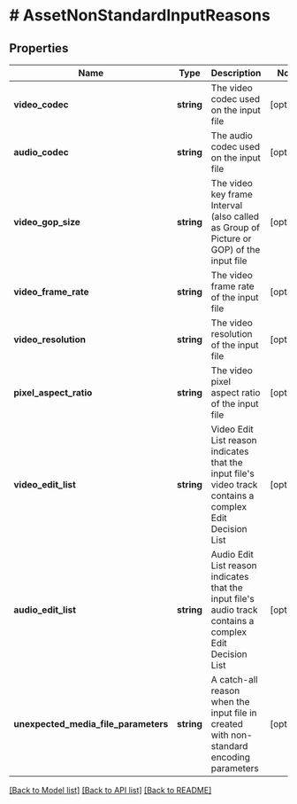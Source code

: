 # # AssetNonStandardInputReasons

## Properties

Name | Type | Description | Notes
------------ | ------------- | ------------- | -------------
**video_codec** | **string** | The video codec used on the input file | [optional] 
**audio_codec** | **string** | The audio codec used on the input file | [optional] 
**video_gop_size** | **string** | The video key frame Interval (also called as Group of Picture or GOP) of the input file | [optional] 
**video_frame_rate** | **string** | The video frame rate of the input file | [optional] 
**video_resolution** | **string** | The video resolution of the input file | [optional] 
**pixel_aspect_ratio** | **string** | The video pixel aspect ratio of the input file | [optional] 
**video_edit_list** | **string** | Video Edit List reason indicates that the input file&#39;s video track contains a complex Edit Decision List | [optional] 
**audio_edit_list** | **string** | Audio Edit List reason indicates that the input file&#39;s audio track contains a complex Edit Decision List | [optional] 
**unexpected_media_file_parameters** | **string** | A catch-all reason when the input file in created with non-standard encoding parameters | [optional] 

[[Back to Model list]](../../README.md#documentation-for-models) [[Back to API list]](../../README.md#documentation-for-api-endpoints) [[Back to README]](../../README.md)


